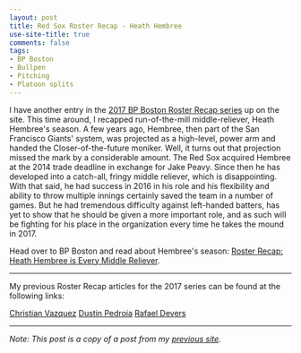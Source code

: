 ```yaml
---
layout: post
title: Red Sox Roster Recap - Heath Hembree
use-site-title: true
comments: false
tags:
- BP Boston
- Bullpen
- Pitching
- Platoon splits
---
```


I have another entry in the [2017 BP Boston Roster Recap series](http://boston.locals.baseballprospectus.com/2017-red-sox-roster-recap-series/) up on the site. This time around, I recapped run-of-the-mill 
middle-reliever, Heath Hembree's season. A few years ago, Hembree, then part of the San Francisco Giants' system, was projected 
as a high-level, power arm and handed the Closer-of-the-future moniker. Well, it turns out that projection missed the mark by a 
considerable amount. The Red Sox acquired Hembree at the 2014 trade deadline in exchange for Jake Peavy. Since then he has 
developed into a catch-all, fringy middle reliever, which is disappointing. With that said, he had success in 2016 in his role 
and his flexibility and ability to throw multiple innings certainly saved the team in a number of games. But he had tremendous 
difficulty against left-handed batters, has yet to show that he should be given a more important role, and as such will be 
fighting for his place in the organization every time he takes the mound in 2017.

Head over to BP Boston and read about Hembree's season: [Roster Recap: Heath Hembree is Every Middle Reliever](http://boston.locals.baseballprospectus.com/2017/01/26/roster-recap-heath-hembree-is-every-middle-reliever/).

---

My previous Roster Recap articles for the 2017 series can be found at the following links:

[Christian Vazquez](https://christopherteeter.wordpress.com/2016/12/22/red-sox-roster-recap-bp-boston-christian-vazquez/)
[Dustin Pedroia](https://christopherteeter.wordpress.com/2017/01/02/red-sox-roster-recap-bp-boston-dustin-pedroia/)
[Rafael Devers](https://christopherteeter.wordpress.com/2017/01/16/red-sox-roster-recap-bp-boston-rafael-devers/)

***

*Note: This post is a copy of a post from my [previous site](https://christopherteeter.wordpress.com/).*